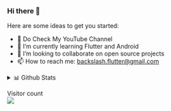 ### Hi there 👋
 

Here are some ideas to get you started:

- 🔭 Do Check My YouTube Channel 
- 🌱 I’m currently learning Flutter and Android
- 👯 I’m looking to collaborate on open source projects
- 📫 How to reach me: backslash.flutter@gmail.com

<details>
<summary>📊 Github Stats</summary>

![Most used language](https://github-readme-stats.vercel.app/api/top-langs/?username=backslashflutter1&theme=vue) ![BackslashFlutter's github stats](https://github-readme-stats.wasabeef.vercel.app/api?username=backslashflutter&show_icons=true&line_height=21&show_icons=true&theme=vue)

</details>
<p > 
  Visitor count<br>
  <img src="https://profile-counter.glitch.me/backslashflutter/count.svg" />
</p>
